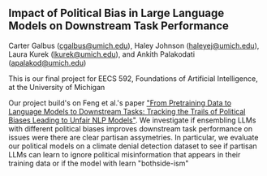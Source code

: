 ## Impact of Political Bias in Large Language Models on Downstream Task Performance

Carter Galbus (cgalbus@umich.edu), Haley Johnson (haleyej@umich.edu), Laura 
Kurek (lkurek@umich.edu), and Ankith Palakodati (apalakod@umich.edu)

This is our final project for EECS 592, Foundations of Artificial 
Intelligence, at the University of Michigan

Our project build's on Feng et al.'s paper ["From Pretraining Data to 
Language Models to Downstream Tasks: Tracking the Trails of Political Biases 
Leading to Unfair NLP Models"](https://arxiv.org/abs/2305.08283). We investigate if 
ensembling LLMs with different political biases improves downstream task 
performance on issues were there are clear partisan assymetries. In 
particular, we evaluate our political models on a climate denial detection 
dataset to see if partisan LLMs can learn to ignore political misinformation 
that appears in their training data or if the model with learn "bothside-ism" 

